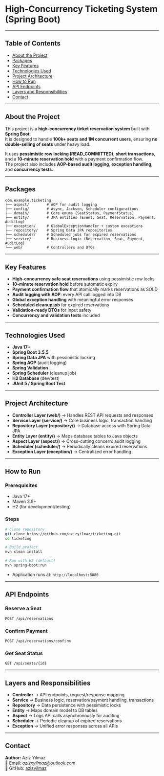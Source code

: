 # High-Concurrency Ticketing System (Spring Boot)

---

## Table of Contents
- [About the Project](#about-the-project)
- [Packages](#packages)
- [Key Features](#key-features)
- [Technologies Used](#technologies-used)
- [Project Architecture](#project-architecture)
- [How to Run](#how-to-run)
- [API Endpoints](#api-endpoints)
- [Layers and Responsibilities](#layers-and-responsibilities)
- [Contact](#contact)

---

## About the Project
This project is a **high-concurrency ticket reservation system** built with **Spring Boot**.  
It is designed to handle **100k+ seats and 1M concurrent users**, ensuring **no double-selling of seats** under heavy load.  

It uses **pessimistic row locking (READ_COMMITTED)**, **short transactions**, and a **10-minute reservation hold** with a payment confirmation flow.  
The project also includes **AOP-based audit logging**, **exception handling**, and **concurrency tests**.

---

## Packages
```
com.example.ticketing
├── aspect/        # AOP for audit logging
├── config/        # Async, Jackson, Scheduler configurations
├── domain/        # Core enums (SeatStatus, PaymentStatus)
├── entity/        # JPA entities (Event, Seat, Reservation, Payment, AuditLog)
├── exception/     # GlobalExceptionHandler + custom exceptions
├── repository/    # Spring Data JPA repositories
├── scheduler/     # Scheduled jobs for expired reservations
├── service/       # Business logic (Reservation, Seat, Payment, AuditLog)
└── web/           # Controllers and DTOs
```

---

## Key Features
- **High-concurrency safe seat reservations** using pessimistic row locks  
- **10-minute reservation hold** before automatic expiry  
- **Payment confirmation flow** that atomically marks reservations as SOLD  
- **Audit logging with AOP**: every API call logged into DB  
- **Global exception handling** with meaningful error responses  
- **Scheduled cleanup job** for expired reservations  
- **Validation-ready DTOs** for input safety  
- **Concurrency and validation tests** included  

---

## Technologies Used
- **Java 17+**
- **Spring Boot 3.5.5**
- **Spring Data JPA** with pessimistic locking
- **Spring AOP** (audit logging)
- **Spring Validation**
- **Spring Scheduler** (cleanup job)
- **H2 Database** (dev/test)
- **JUnit 5 / Spring Boot Test**

---

## Project Architecture
- **Controller Layer (web/)** → Handles REST API requests and responses  
- **Service Layer (service/)** → Core business logic, transaction handling  
- **Repository Layer (repository/)** → Database access with Spring Data JPA  
- **Entity Layer (entity/)** → Maps database tables to Java objects  
- **Aspect Layer (aspect/)** → Cross-cutting concern: audit logging  
- **Scheduler (scheduler/)** → Periodically cleans expired reservations  
- **Exception Layer (exception/)** → Centralized error handling  

---

## How to Run

### Prerequisites
- Java 17+
- Maven 3.9+
- H2 (for development/testing)

### Steps
```bash
# Clone repository
git clone https://github.com/azizyilmaz/ticketing.git
cd ticketing

# Build project
mvn clean install

# Run with H2 (default)
mvn spring-boot:run
```

- Application runs at: `http://localhost:8080`   

---

## API Endpoints

### Reserve a Seat
```http
POST /api/reservations
```

### Confirm Payment
```http
POST /api/reservations/confirm
```

### Get Seat Status
```http
GET /api/seats/{id}
```

---

## Layers and Responsibilities

- **Controller** → API endpoints, request/response mapping  
- **Service** → Business logic, reservation/payment handling, transactions  
- **Repository** → Data persistence with pessimistic locks  
- **Entity** → Maps domain model to DB tables  
- **Aspect** → Logs API calls asynchronously for auditing  
- **Scheduler** → Periodic cleanup of expired reservations  
- **Exception** → Unified error responses across all APIs  

---

## Contact
**Author:** Aziz Yılmaz  
📧 Email: *azizxyilmaz@outlook.com*  
🔗 GitHub: [azizyilmaz](https://github.com/azizyilmaz)  


